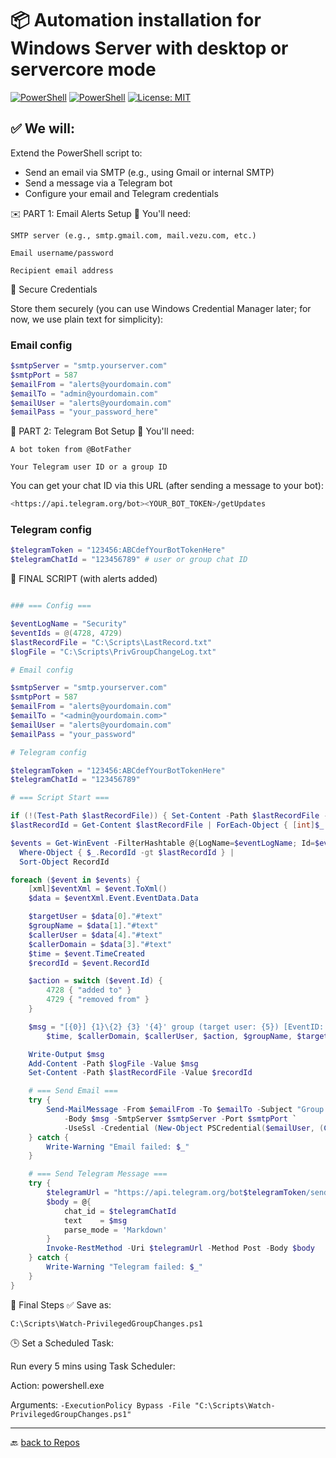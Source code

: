 # 📦 Automation installation for Windows Server with desktop or servercore mode

[![PowerShell](https://custom-icon-badges.demolab.com/badge/.-Microsoft-blue.svg?style=flat&logo=powershell-core-eyecatch32&logoColor=white)](https://learn.microsoft.com/en-us/powershell/scripting/install/installing-powershell-on-windows?view=powershell-7.5)
[![PowerShell](https://img.shields.io/badge/PowerShell-5.1%2B-blue?logo=powershell)](https://docs.microsoft.com/en-us/powershell/)
[![License: MIT](https://img.shields.io/badge/License-MIT-green.svg)](https://opensource.org/licenses/MIT)

## ✅ We will:

 Extend the PowerShell script to:

- Send an email via SMTP (e.g., using Gmail or internal SMTP)
- Send a message via a Telegram bot
- Configure your email and Telegram credentials

✉️ PART 1: Email Alerts Setup
🔧 You'll need:

    SMTP server (e.g., smtp.gmail.com, mail.vezu.com, etc.)

    Email username/password

    Recipient email address

🔐 Secure Credentials

Store them securely (you can use Windows Credential Manager later; for now, we use plain text for simplicity):

### Email config

```powershell
$smtpServer = "smtp.yourserver.com"
$smtpPort = 587
$emailFrom = "alerts@yourdomain.com"
$emailTo = "admin@yourdomain.com"
$emailUser = "alerts@yourdomain.com"
$emailPass = "your_password_here"

```

🤖 PART 2: Telegram Bot Setup
🔧 You'll need:

    A bot token from @BotFather

    Your Telegram user ID or a group ID

You can get your chat ID via this URL (after sending a message to your bot):

```bash
<https://api.telegram.org/bot><YOUR_BOT_TOKEN>/getUpdates
```

### Telegram config

```powershell
$telegramToken = "123456:ABCdefYourBotTokenHere"
$telegramChatId = "123456789" # user or group chat ID
```

🧪 FINAL SCRIPT (with alerts added)

```powershell

### === Config ===

$eventLogName = "Security"
$eventIds = @(4728, 4729)
$lastRecordFile = "C:\Scripts\LastRecord.txt"
$logFile = "C:\Scripts\PrivGroupChangeLog.txt"

# Email config

$smtpServer = "smtp.yourserver.com"
$smtpPort = 587
$emailFrom = "alerts@yourdomain.com"
$emailTo = "<admin@yourdomain.com>"
$emailUser = "alerts@yourdomain.com"
$emailPass = "your_password"

# Telegram config

$telegramToken = "123456:ABCdefYourBotTokenHere"
$telegramChatId = "123456789"

# === Script Start ===

if (!(Test-Path $lastRecordFile)) { Set-Content -Path $lastRecordFile -Value 0 }
$lastRecordId = Get-Content $lastRecordFile | ForEach-Object { [int]$_ }

$events = Get-WinEvent -FilterHashtable @{LogName=$eventLogName; Id=$eventIds; StartTime=(Get-Date).AddMinutes(-5) } |
  Where-Object { $_.RecordId -gt $lastRecordId } |
  Sort-Object RecordId

foreach ($event in $events) {
    [xml]$eventXml = $event.ToXml()
    $data = $eventXml.Event.EventData.Data

    $targetUser = $data[0]."#text"
    $groupName = $data[1]."#text"
    $callerUser = $data[4]."#text"
    $callerDomain = $data[3]."#text"
    $time = $event.TimeCreated
    $recordId = $event.RecordId

    $action = switch ($event.Id) {
        4728 { "added to" }
        4729 { "removed from" }
    }

    $msg = "[{0}] {1}\{2} {3} '{4}' group (target user: {5}) [EventID: {6}, RecordID: {7}]" -f `
        $time, $callerDomain, $callerUser, $action, $groupName, $targetUser, $event.Id, $recordId

    Write-Output $msg
    Add-Content -Path $logFile -Value $msg
    Set-Content -Path $lastRecordFile -Value $recordId

    # === Send Email ===
    try {
        Send-MailMessage -From $emailFrom -To $emailTo -Subject "Group Change Alert: $groupName" `
            -Body $msg -SmtpServer $smtpServer -Port $smtpPort `
            -UseSsl -Credential (New-Object PSCredential($emailUser, (ConvertTo-SecureString $emailPass -AsPlainText -Force)))
    } catch {
        Write-Warning "Email failed: $_"
    }

    # === Send Telegram Message ===
    try {
        $telegramUrl = "https://api.telegram.org/bot$telegramToken/sendMessage"
        $body = @{
            chat_id = $telegramChatId
            text    = $msg
            parse_mode = 'Markdown'
        }
        Invoke-RestMethod -Uri $telegramUrl -Method Post -Body $body
    } catch {
        Write-Warning "Telegram failed: $_"
    }
}
```
🧰 Final Steps
✅ Save as:

`C:\Scripts\Watch-PrivilegedGroupChanges.ps1`

🕒 Set a Scheduled Task:

Run every 5 mins using Task Scheduler:

Action: powershell.exe

Arguments: `-ExecutionPolicy Bypass -File "C:\Scripts\Watch-PrivilegedGroupChanges.ps1"`

---

🔙 [back to Repos](../)
